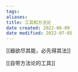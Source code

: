 ```yaml
---
tags: 
aliases: 
title: 工具和方法论
date created: 2022-06-09
date modified: 2022-07-05
---
```


[[器欲尽其能，必先得其法]]

[[自带方法论的工具]]
